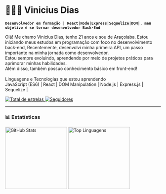 # 👩🏻‍💻 Vinicius Dias

**`Desenvolvedor em formação | React|Node|Express|Sequelize|DOM|, meu objetivo é se tornar desenvolvedor Back-End`**

Olá! Me chamo Vinicius Dias, tenho 21 anos e sou de Araçoiaba. Estou iniciando meus estudos em programação com foco no desenvolvimento back-end,
Recentemente, desenvolvi minha primeira API, um passo importante na minha jornada como desenvolvedor.<br>
Estou sempre evoluindo, aprendendo por meio de projetos práticos para aprimorar minhas habilidades.<br>
Além disso, também possuo conhecimento básico em front-end!<br>
<br>
 Linguagens e Tecnologias que estou aprendendo
 <br>
JavaScript (ES6) | 
React  |
DOM Manipulation  |
Node.js  |
Express.js  |
Sequelize  |

 <a href="https://github.com/Vinicius-dias-dev?tab=repositories">
        <img 
            alt="Total de estrelas" 
            title="Total de estrelas GitHub" 
            src="https://custom-icon-badges.demolab.com/github/stars/Vinicius-dias-dev?color=55960c&style=for-the-badge&labelColor=488207&logo=star&label=estrelas"
        />
    </a>
    <a href="https://github.com/Vinicius-dias-dev?tab=followers">
        <img 
            alt="Seguidores" 
            title="Me siga no GitHub" 
            src="https://custom-icon-badges.demolab.com/github/followers/Vinicius-dias-dev?color=236ad3&labelColor=1155ba&style=for-the-badge&logo=github&label=Seguidores&logoColor=white"
        />
    </a>
</p>

---


### 📊 Estatísticas


  <img 
    src="https://github-readme-stats.vercel.app/api?username=Mikeykkj&show_icons=true&theme=tokyonight&include_all_commits=true&locale=pt-br" 
    height="200"
    alt="GitHub Stats"
  />
  <img 
    src="https://github-readme-stats.vercel.app/api/top-langs/?username=Mikeykkj&theme=tokyonight&layout=compact&custom_title=Tecnologias&langs_count=9" 
    height="200"
    alt="Top Linguagens"
  />

